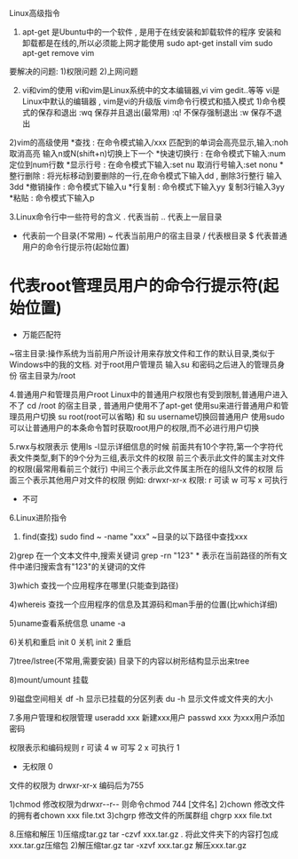 Linux高级指令

1. apt-get 
是Ubuntu中的一个软件 , 是用于在线安装和卸载软件的程序
安装和卸载都是在线的,所以必须能上网才能使用
sudo apt-get install vim
sudo apt-get remove vim

要解决的问题:
1)权限问题
2)上网问题

2. vi和vim的使用
vi和vim是Linux系统中的文本编辑器,vi vim gedit..等等
vi是Linux中默认的编辑器 , vim是vi的升级版
vim命令行模式和插入模式
1)命令模式的保存和退出
:wq 保存并且退出(最常用)
:q! 不保存强制退出
:w 	保存不退出

2)vim的高级使用
*查找 : 在命令模式输入/xxx 匹配到的单词会高亮显示,输入:noh取消高亮 输入n或N(shift+n)切换上下一个
*快速切换行 : 在命令模式下输入:num 定位到num行数
*显示行号 : 在命令模式下输入:set nu  取消行号输入:set nonu
*整行删除 : 将光标移动到要删除的一行,在命令模式下输入dd , 删除3行整行 输入3dd
*撤销操作 : 命令模式下输入u
*行复制 : 命令模式下输入yy 复制3行输入3yy
*粘贴 : 命令模式下输入p

3.Linux命令行中一些符号的含义
.	代表当前
..	代表上一层目录
-	代表前一个目录(不常用)
~	代表当前用户的宿主目录
/	代表根目录
$	代表普通用户的命令行提示符(起始位置)
#	代表root管理员用户的命令行提示符(起始位置)
*	万能匹配符

~宿主目录:操作系统为当前用户所设计用来存放文件和工作的默认目录,类似于Windows中的我的文档.
对于root用户管理员 输入su 和密码之后进入的管理员身份 宿主目录为/root

4.普通用户和管理员用户root
Linux中的普通用户权限也有受到限制,普通用户进入不了 cd /root 的宿主目录 , 普通用户使用不了apt-get
使用su来进行普通用户和管理员用户切换 su root(root可以省略)  和 su username切换回普通用户
使用sudo 可以让普通用户的本条命令暂时获取root用户的权限,而不必进行用户切换

5.rwx与权限表示
使用ls -l显示详细信息的时候 前面共有10个字符,第一个字符代表文件类型,剩下的9个分为三组,表示文件的权限
前三个表示此文件的属主对文件的权限(最常用看前三个就行)
中间三个表示此文件属主所在的组队文件的权限
后面三个表示其他用户对文件的权限
例如: drwxr-xr-x
权限:
r 可读
w 可写
x 可执行
- 不可

6.Linux进阶指令
1) find(查找)
sudo find ~ -name "xxx" ~目录的以下路径中查找xxx

2)grep
在一个文本文件中,搜索关键词
grep -rn "123" *
表示在当前路径的所有文件中递归搜索含有"123"的关键词的文件

3)which 
查找一个应用程序在哪里(只能查到路径)

4)whereis 
查找一个应用程序的信息及其源码和man手册的位置(比which详细)

5)uname查看系统信息
uname -a

6)关机和重启
init 0 关机
init 2 重启

7)tree/lstree(不常用,需要安装)
目录下的内容以树形结构显示出来tree

8)mount/umount 
挂载

9)磁盘空间相关
df -h	显示已挂载的分区列表
du -h	显示文件或文件夹的大小

7.多用户管理和权限管理
useradd xxx	新建xxx用户
passwd xxx 	为xxx用户添加密码

权限表示和编码规则
r	可读	4
w 	可写	2
x 	可执行	1
- 	无权限	0

文件的权限为 drwxr-xr-x	编码后为755

1)chmod 
修改权限为drwxr--r-- 则命令chmod 744 [文件名]
2)chown 
修改文件的拥有者chown xxx file.txt
3)chgrp
修改文件的所属群组 chgrp xxx file.txt

8.压缩和解压
1)压缩成tar.gz
tar -czvf xxx.tar.gz . 将此文件夹下的内容打包成xxx.tar.gz压缩包
2)解压缩tar.gz 
tar -xzvf xxx.tar.gz   解压xxx.tar.gz







